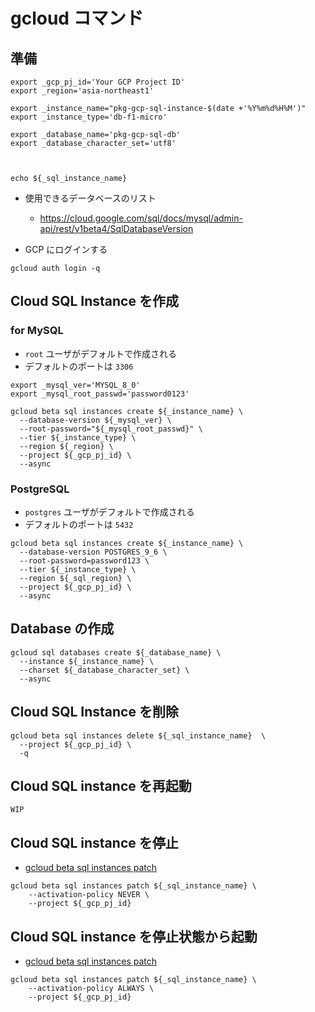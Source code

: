 # gcloud コマンド


## 準備

```
export _gcp_pj_id='Your GCP Project ID'
export _region='asia-northeast1'

export _instance_name="pkg-gcp-sql-instance-$(date +'%Y%m%d%H%M')"
export _instance_type='db-f1-micro'

export _database_name='pkg-gcp-sql-db'
export _database_character_set='utf8'



echo ${_sql_instance_name}
```

+ 使用できるデータベースのリスト
  + https://cloud.google.com/sql/docs/mysql/admin-api/rest/v1beta4/SqlDatabaseVersion

+ GCP にログインする

```
gcloud auth login -q
```


## Cloud SQL Instance を作成

### for MySQL

+ `root` ユーザがデフォルトで作成される
+ デフォルトのポートは `3306`

```
export _mysql_ver='MYSQL_8_0'
export _mysql_root_passwd='password0123'
```
```
gcloud beta sql instances create ${_instance_name} \
  --database-version ${_mysql_ver} \
  --root-password="${_mysql_root_passwd}" \
  --tier ${_instance_type} \
  --region ${_region} \
  --project ${_gcp_pj_id} \
  --async
```

### PostgreSQL

+ `postgres` ユーザがデフォルトで作成される
+ デフォルトのポートは `5432`

```
gcloud beta sql instances create ${_instance_name} \
  --database-version POSTGRES_9_6 \
  --root-password=password123 \
  --tier ${_instance_type} \
  --region ${_sql_region} \
  --project ${_gcp_pj_id} \
  --async
```

## Database の作成

```
gcloud sql databases create ${_database_name} \
  --instance ${_instance_name} \
  --charset ${_database_character_set} \
  --async
```

## Cloud SQL Instance を削除

```
gcloud beta sql instances delete ${_sql_instance_name}  \
  --project ${_gcp_pj_id} \
  -q
```

## Cloud SQL instance を再起動

```
WIP
```

## Cloud SQL instance を停止

+ [gcloud beta sql instances patch](https://cloud.google.com/sdk/gcloud/reference/beta/sql/instances/patch?hl=en)

```
gcloud beta sql instances patch ${_sql_instance_name} \
    --activation-policy NEVER \
    --project ${_gcp_pj_id}
```

## Cloud SQL instance を停止状態から起動

+ [gcloud beta sql instances patch](https://cloud.google.com/sdk/gcloud/reference/beta/sql/instances/patch?hl=en)

```
gcloud beta sql instances patch ${_sql_instance_name} \
    --activation-policy ALWAYS \
    --project ${_gcp_pj_id}
```

